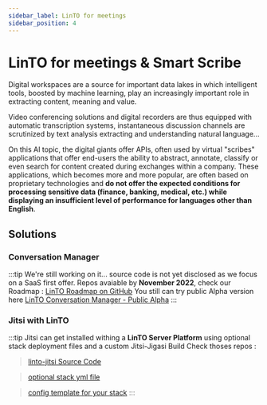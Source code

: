 ```yaml
---
sidebar_label: LinTO for meetings
sidebar_position: 4
---
```


# LinTO for meetings & Smart Scribe

Digital workspaces are a source for important data lakes in which intelligent tools, boosted by machine learning, play an increasingly important role in extracting content, meaning and value.

Video conferencing solutions and digital recorders are thus equipped with automatic transcription systems, instantaneous discussion channels are scrutinized by text analysis extracting and understanding natural language...

On this AI topic, the digital giants offer APIs, often used by virtual "scribes" applications that offer end-users the ability to abstract, annotate, classify or even search for content created during exchanges within a company. These applications, which becomes more and more popular, are often based on proprietary technologies and **do not offer the expected conditions for processing sensitive data (finance, banking, medical, etc.) while displaying an insufficient level of performance for languages other than English**.

## Solutions

### Conversation Manager

:::tip
We're still working on it... source code is not yet disclosed as we focus on a SaaS first offer. Repos avaiable by **November 2022**, check our Roadmap : [LinTO Roadmap on GitHub](https://github.com/orgs/linto-ai/projects/6)
You still can try public Alpha version here [LinTO Conversation Manager - Public Alpha](https://convos.linto.ai)
:::

### Jitsi with LinTO

:::tip
Jitsi can get installed withing a **LinTO Server Platform** using optional stack deployment files and a custom Jitsi-Jigasi Build Check thoses repos :

>[linto-jitsi Source Code](https://github.com/linto-ai/linto-jitsi)

>[optional stack yml file](https://github.com/linto-ai/linto-platform-stack/blob/master/optional-stack-files/linto-platform-jitsi.yml)

>[config template for your stack](https://github.com/linto-ai/linto-platform-stack/blob/master/dockerenv_template#L17)
:::